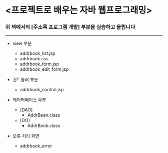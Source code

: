 
# <프로젝트로 배우는 자바 웹프로그래밍>

### 위 책에서의 [주소록 프로그램 개발] 부분을 실습하고 올립니다
---
+ view 부분
  - addrbook_list.jsp
  - addrbook.css
  - addrbook_form.jsp
  - addrbook_edit_form.jsp
+ 컨트롤러 부분
  - addrbook_control.jsp
+ 데이터베이스 부분

  - [DAO]
    - AddrBean.class
  - [DO]
    - AddrBook.class
    
+ 오류 처리 화면
  - addrbook_error
